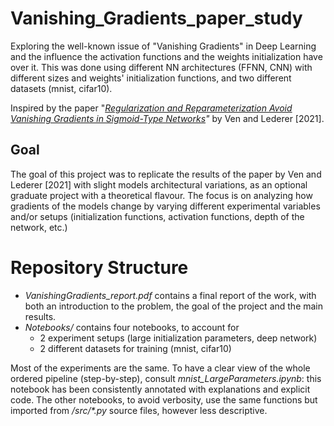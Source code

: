 # Vanishing_Gradients_paper_study
Exploring the well-known issue of "Vanishing Gradients" in Deep Learning and the influence the activation functions and the weights initialization have over it. This was done using different NN architectures (FFNN, CNN) with different sizes and weights' initialization functions, and two different datasets (mnist, cifar10).

Inspired by the paper "_[Regularization and Reparameterization Avoid Vanishing Gradients in Sigmoid-Type Networks]([url](https://arxiv.org/abs/2106.02260#))"_ by Ven and Lederer [2021].

## Goal
The goal of this project was to replicate the results of the paper by Ven and Lederer [2021] with slight models architectural variations, as an optional graduate project with a theoretical flavour. The focus is on analyzing how gradients of the models change by varying different experimental variables and/or setups (initialization functions, activation functions, depth of the network, etc.) 

# Repository Structure
* _VanishingGradients_report.pdf_ contains a final report of the work, with both an introduction to the problem, the goal of the project and the main results.
* _Notebooks/_ contains four notebooks, to account for
  * 2 experiment setups (large initialization parameters, deep network)
  * 2 different datasets for training (mnist, cifar10)

Most of the experiments are the same. To have a clear view of the whole ordered pipeline (step-by-step), consult _mnist_LargeParameters.ipynb_: this notebook has been consistently annotated with explanations and explicit code. The other notebooks, to avoid verbosity, use the same functions but imported from _/src/*.py_ source files, however less descriptive.

